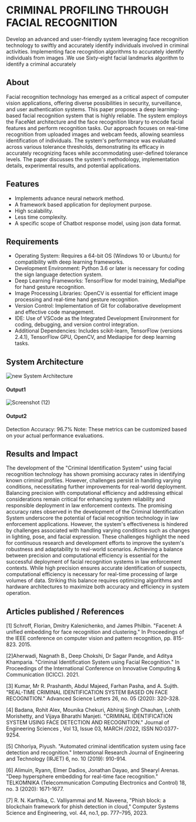 # CRIMINAL PROFILING THROUGH FACIAL RECOGNITION
Develop an advanced and user-friendly system leveraging face recognition technology to swiftly and accurately identify individuals involved in criminal activities. Implementing face recognition algorithms to accurately identify individuals from images .We use Sixty-eight facial landmarks algorithm to identify a criminal accurately
## About
Facial recognition technology has emerged as a critical aspect of computer vision applications, offering diverse possibilities in security, surveillance, and user authentication systems. This paper proposes a deep learning-based facial recognition system that is highly reliable. The system employs the FaceNet architecture and the face recognition library to encode facial features and perform recognition tasks. Our approach focuses on real-time recognition from uploaded images and webcam feeds, allowing seamless identification of individuals. The system's performance was evaluated across various tolerance thresholds, demonstrating its efficacy in accurately recognizing faces while accommodating user-defined tolerance levels. The paper discusses the system's methodology, implementation details, experimental results, and potential applications.
## Features
<!--List the features of the project as shown below-->
- Implements advance neural network method.
- A framework based application for deployment purpose.
- High scalability.
- Less time complexity.
- A specific scope of Chatbot response model, using json data format.

## Requirements

* Operating System: Requires a 64-bit OS (Windows 10 or Ubuntu) for compatibility with deep learning frameworks.
* Development Environment: Python 3.6 or later is necessary for coding the sign language detection system.
* Deep Learning Frameworks: TensorFlow for model training, MediaPipe for hand gesture recognition.
* Image Processing Libraries: OpenCV is essential for efficient image processing and real-time hand gesture recognition.
* Version Control: Implementation of Git for collaborative development and effective code management.
* IDE: Use of VSCode as the Integrated Development Environment for coding, debugging, and version control integration.
* Additional Dependencies: Includes scikit-learn, TensorFlow (versions 2.4.1), TensorFlow GPU, OpenCV, and Mediapipe for deep learning tasks.

## System Architecture
<!--Embed the system architecture diagram as shown below-->

![new System Architecture](https://github.com/ParthibanS2003/Criminal-Profiling-Throuh-Facial-Recognition/assets/123487519/603d50ee-13f9-46d3-a7e8-f4901ecc3712)



#### Output1 
![Screenshot (12)](https://github.com/ParthibanS2003/Criminal-Profiling-Throuh-Facial-Recognition/assets/123487519/68a77eab-a13b-4dc7-83f6-a73130affba9)


#### Output2 


Detection Accuracy: 96.7%
Note: These metrics can be customized based on your actual performance evaluations.


## Results and Impact
The development of the "Criminal Identification System" using facial recognition technology has shown promising accuracy rates in identifying known criminal profiles. However, challenges persist in handling varying conditions, necessitating further improvements for real-world deployment. Balancing precision with computational efficiency and addressing ethical considerations remain critical for enhancing system reliability and responsible deployment in law enforcement contexts.
The promising accuracy rates observed in the development of the Criminal Identification System underscore the potential of facial recognition technology in law enforcement applications. However, the system's effectiveness is hindered by challenges associated with handling varying conditions such as changes in lighting, pose, and facial expression. These challenges highlight the need for continuous research and development efforts to improve the system's robustness and adaptability to real-world scenarios.
Achieving a balance between precision and computational efficiency is essential for the successful deployment of facial recognition systems in law enforcement contexts. While high precision ensures accurate identification of suspects, computational efficiency is necessary for real-time processing of large volumes of data. Striking this balance requires optimizing algorithms and hardware architectures to maximize both accuracy and efficiency in system operation.

## Articles published / References
[1] Schroff, Florian, Dmitry Kalenichenko, and James Philbin. "Facenet: A unified embedding for face recognition and clustering." In Proceedings of the IEEE conference on computer vision and pattern recognition, pp. 815-823. 2015. 

[2]Aherwadi, Nagnath B., Deep Chokshi, Dr Sagar Pande, and Aditya Khamparia. "Criminal Identification System using Facial Recognition." In Proceedings of the International Conference on Innovative Computing & Communication (ICICC). 2021. 

[3] Kumar, Mr R. Prashanth, Abdul Majeed, Farhan Pasha, and A. Sujith. "REAL-TIME CRIMINAL IDENTIFICATION SYSTEM BASED ON FACE RECOGNITION." Advanced Science Letters 26, no. 05 (2020): 320-328. 

[4] Badana, Rohit Alex, Mounika Chekuri, Abhiraj Singh Chauhan, Lohith Morishetty, and Vijaya Bharathi Manjeti. "CRIMINAL IDENTIFICATION SYSTEM USING FACE DETECTION AND RECOGNITION." Journal of Engineering Sciences , Vol 13, Issue 03, MARCH /2022, ISSN NO:0377-9254. 

[5] Chhoriya, Piyush. "Automated criminal identification system using face detection and recognition." International Research Journal of Engineering and Technology (IRJET) 6, no. 10 (2019): 910-914. 

[6] Alimuin, Ryann, Elmer Dadios, Jonathan Dayao, and Shearyl Arenas. "Deep hypersphere embedding for real-time face recognition." TELKOMNIKA (Telecommunication Computing Electronics and Control) 18, no. 3 (2020): 1671-1677. 

[7] R. N. Karthika, C. Valliyammai and M. Naveena, "Phish block: a blockchain framework for phish detection in cloud," Computer Systems Science and Engineering, vol. 44, no.1, pp. 777–795, 2023. 
